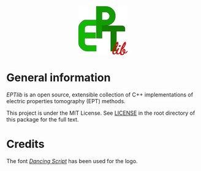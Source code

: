 <div align="center">
    <a href="http://eptlib.github.io/" target="_blank">
        <img src="img/EPTlib_lib128.png" width="128" alt="EPTlib logo"></img>
    </a>
</div>

General information
===================

*EPTlib* is an open source, extensible collection of C++ implementations of electric properties tomography (EPT) methods.

This project is under the MIT License.
See [LICENSE](LICENSE) in the root directory of this package for the full text.

Credits
=======

The font [_Dancing Script_](https://github.com/impallari/DancingScript) has been used for the logo.
